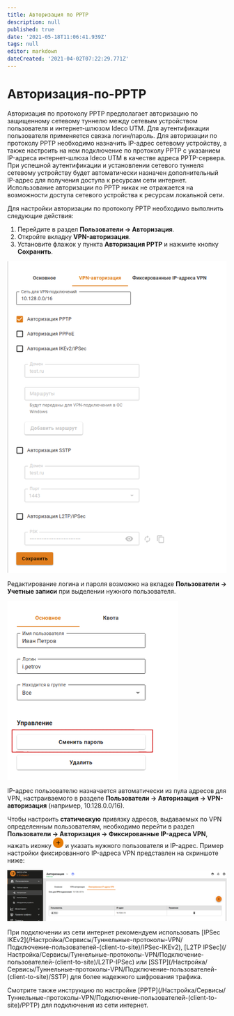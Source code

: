 ```yaml
---
title: Авторизация по PPTP
description: null
published: true
date: '2021-05-18T11:06:41.939Z'
tags: null
editor: markdown
dateCreated: '2021-04-02T07:22:29.771Z'
---
```


# Авторизация-по-PPTP

Авторизация по протоколу PPTP предполагает авторизацию по защищенному сетевому туннелю между сетевым устройством пользователя и интернет-шлюзом Ideco UTM. Для аутентификации пользователя применяется связка логин/пароль. Для авторизации по протоколу PPTP необходимо назначить IP-адрес сетевому устройству, а также настроить на нем подключение по протоколу PPTP с указанием IP-адреса интернет-шлюза Ideco UTM в качестве адреса PPTP-сервера. При успешной аутентификации и установлении сетевого туннеля сетевому устройству будет автоматически назначен дополнительный IP-адрес для получения доступа к ресурсам сети интернет. Использование авторизации по PPTP никак не отражается на возможности доступа сетевого устройства к ресурсам локальной сети.

Для настройки авторизации по протоколу PPTP необходимо выполнить следующие действия:

1. Перейдите в раздел **Пользователи -&gt; Авторизация**.
2. Откройте вкладку **VPN-авторизация**.
3. Установите флажок у пункта **Авторизация PPTP** и нажмите кнопку **Сохранить**.

![pptp.png](../../.gitbook/assets/pptp.png)

Редактирование логина и пароля возможно на вкладке **Пользователи -&gt; Учетные записи** при выделении нужного пользователя.

![change\_pass.png](../../.gitbook/assets/change_pass.png)

IP-адрес пользователю назначается автоматически из пула адресов для VPN, настраиваемого в разделе **Пользователи -&gt; Авторизация -&gt; VPN-авторизация** \(например, 10.128.0.0/16\).

Чтобы настроить **статическую** привязку адресов, выдаваемых по VPN определенным пользователям, необходимо перейти в раздел **Пользователи -&gt; Авторизация -&gt; Фиксированные IP-адреса VPN**, нажать иконку ![ok\_with\_icon.png](../../.gitbook/assets/ok_with_icon.png) и указать нужного пользователя и IP-адрес. Пример настройки фиксированного IP-адреса VPN представлен на скриншоте ниже:

![fixip.png](../../.gitbook/assets/fixip.png)

При подключении из сети интернет рекомендуем использовать \[IPSec IKEv2\]\(/Настройка/Сервисы/Туннельные-протоколы-VPN/Подключение-пользователей-\(client-to-site\)/IPSec-IKEv2\), \[L2TP IPSec\]\(/Настройка/Сервисы/Туннельные-протоколы-VPN/Подключение-пользователей-\(client-to-site\)/L2TP-IPSec\) или \[SSTP\]\(/Настройка/Сервисы/Туннельные-протоколы-VPN/Подключение-пользователей-\(client-to-site\)/SSTP\) для более надежного шифрования трафика.

Смотрите также инструкцию по настройке \[PPTP\]\(/Настройка/Сервисы/Туннельные-протоколы-VPN/Подключение-пользователей-\(client-to-site\)/PPTP\) для подключения из сети интернет.

